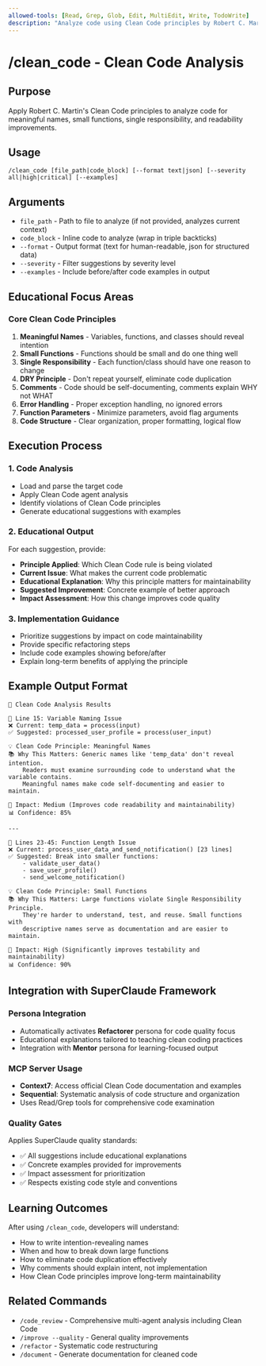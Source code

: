 ```yaml
---
allowed-tools: [Read, Grep, Glob, Edit, MultiEdit, Write, TodoWrite]
description: "Analyze code using Clean Code principles by Robert C. Martin"
---
```


# /clean_code - Clean Code Analysis

## Purpose
Apply Robert C. Martin's Clean Code principles to analyze code for meaningful names, small functions, single responsibility, and readability improvements.

## Usage
```
/clean_code [file_path|code_block] [--format text|json] [--severity all|high|critical] [--examples]
```

## Arguments
- `file_path` - Path to file to analyze (if not provided, analyzes current context)
- `code_block` - Inline code to analyze (wrap in triple backticks)
- `--format` - Output format (text for human-readable, json for structured data)
- `--severity` - Filter suggestions by severity level
- `--examples` - Include before/after code examples in output

## Educational Focus Areas

### Core Clean Code Principles
1. **Meaningful Names** - Variables, functions, and classes should reveal intention
2. **Small Functions** - Functions should be small and do one thing well
3. **Single Responsibility** - Each function/class should have one reason to change
4. **DRY Principle** - Don't repeat yourself, eliminate code duplication
5. **Comments** - Code should be self-documenting, comments explain WHY not WHAT
6. **Error Handling** - Proper exception handling, no ignored errors
7. **Function Parameters** - Minimize parameters, avoid flag arguments
8. **Code Structure** - Clear organization, proper formatting, logical flow

## Execution Process

### 1. Code Analysis
- Load and parse the target code
- Apply Clean Code agent analysis
- Identify violations of Clean Code principles
- Generate educational suggestions with examples

### 2. Educational Output
For each suggestion, provide:
- **Principle Applied**: Which Clean Code rule is being violated
- **Current Issue**: What makes the current code problematic
- **Educational Explanation**: Why this principle matters for maintainability
- **Suggested Improvement**: Concrete example of better approach
- **Impact Assessment**: How this change improves code quality

### 3. Implementation Guidance
- Prioritize suggestions by impact on code maintainability
- Provide specific refactoring steps
- Include code examples showing before/after
- Explain long-term benefits of applying the principle

## Example Output Format

```
🧹 Clean Code Analysis Results

📍 Line 15: Variable Naming Issue
❌ Current: temp_data = process(input)
✅ Suggested: processed_user_profile = process(user_input)

💡 Clean Code Principle: Meaningful Names
📚 Why This Matters: Generic names like 'temp_data' don't reveal intention. 
    Readers must examine surrounding code to understand what the variable contains.
    Meaningful names make code self-documenting and easier to maintain.

🎯 Impact: Medium (Improves code readability and maintainability)
📊 Confidence: 85%

---

📍 Lines 23-45: Function Length Issue
❌ Current: process_user_data_and_send_notification() [23 lines]
✅ Suggested: Break into smaller functions:
    - validate_user_data()
    - save_user_profile()  
    - send_welcome_notification()

💡 Clean Code Principle: Small Functions
📚 Why This Matters: Large functions violate Single Responsibility Principle.
    They're harder to understand, test, and reuse. Small functions with
    descriptive names serve as documentation and are easier to maintain.

🎯 Impact: High (Significantly improves testability and maintainability)
📊 Confidence: 90%
```

## Integration with SuperClaude Framework

### Persona Integration
- Automatically activates **Refactorer** persona for code quality focus
- Educational explanations tailored to teaching clean coding practices
- Integration with **Mentor** persona for learning-focused output

### MCP Server Usage
- **Context7**: Access official Clean Code documentation and examples
- **Sequential**: Systematic analysis of code structure and organization
- Uses Read/Grep tools for comprehensive code examination

### Quality Gates
Applies SuperClaude quality standards:
- ✅ All suggestions include educational explanations
- ✅ Concrete examples provided for improvements
- ✅ Impact assessment for prioritization
- ✅ Respects existing code style and conventions

## Learning Outcomes

After using `/clean_code`, developers will understand:
- How to write intention-revealing names
- When and how to break down large functions
- How to eliminate code duplication effectively
- Why comments should explain intent, not implementation
- How Clean Code principles improve long-term maintainability

## Related Commands
- `/code_review` - Comprehensive multi-agent analysis including Clean Code
- `/improve --quality` - General quality improvements
- `/refactor` - Systematic code restructuring
- `/document` - Generate documentation for cleaned code